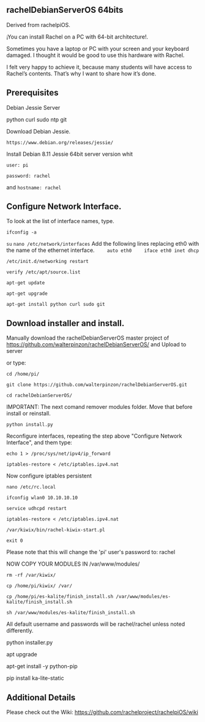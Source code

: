rachelDebianServerOS 64bits
---------------

Derived from rachelpiOS.

¡You can install Rachel on a PC with 64-bit architecture!.

Sometimes you have a laptop or PC with your screen and your keyboard damaged. I thought it would be good to use this hardware with Rachel.

I felt very happy to achieve it, because many students will have access to Rachel’s contents. That’s why I want to share how it’s done.


Prerequisites
---------------
Debian Jessie Server

python
curl
sudo
ntp
git

Download Debian Jessie.

`https://www.debian.org/releases/jessie/`

Install Debian 8.11 Jessie 64bit server version whit 

`user: pi`

`password: rachel`

and `hostname: rachel`

Configure Network Interface.
---------------
To look at the list of interface names, type.

`ifconfig -a`

`su`
`nano /etc/network/interfaces`
Add the following lines replacing eth0 with the name of the ethernet interface.
`    auto eth0`
`    iface eth0 inet dhcp`

`/etc/init.d/networking restart`

`verify /etc/apt/source.list`

`apt-get update`

`apt-get upgrade`

`apt-get install python curl sudo git`

Download installer and install.
---------------

Manually download the rachelDebianServerOS master project of https://github.com/walterpinzon/rachelDebianServerOS/ and Upload to server

or type:

`cd /home/pi/`

`git clone https://github.com/walterpinzon/rachelDebianServerOS.git`

`cd rachelDebianServerOS/`

IMPORTANT: The next comand remover modules folder. Move that before install or reinstall.

`python install.py`


Reconfigure interfaces, repeating the step above "Configure Network Interface", and them type:

`echo 1 > /proc/sys/net/ipv4/ip_forward`

`iptables-restore < /etc/iptables.ipv4.nat`

Now configure iptables persistent

`nano /etc/rc.local`

`ifconfig wlan0 10.10.10.10`

`service udhcpd restart`

`iptables-restore < /etc/iptables.ipv4.nat`

`/var/kiwix/bin/rachel-kiwix-start.pl`


`exit 0`

Please note that this will change the 'pi' user's password to: rachel


NOW COPY YOUR MODULES IN /var/www/modules/

`rm -rf /var/kiwix/`

`cp /home/pi/kiwix/ /var/`

`cp /home/pi/es-kalite/finish_install.sh /var/www/modules/es-kalite/finish_install.sh  `

`sh /var/www/modules/es-kalite/finish_install.sh  `



All default username and passwords will be rachel/rachel unless noted differently.




python installer.py

apt upgrade

apt-get install -y python-pip

pip install ka-lite-static






Additional Details
---------------
Please check out the Wiki: https://github.com/rachelproject/rachelpiOS/wiki
